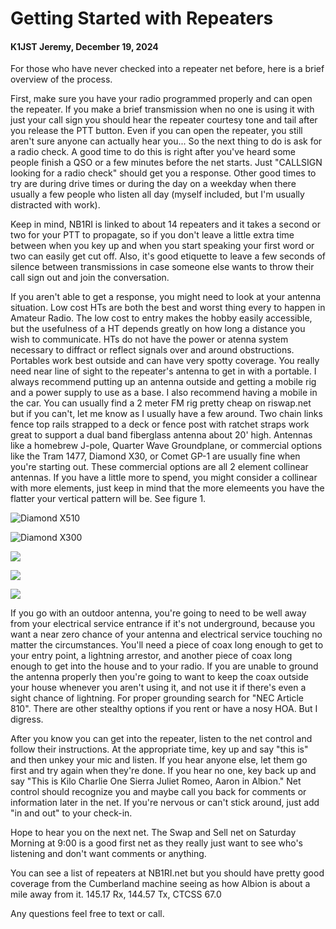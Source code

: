# Getting Started with Repeaters

#### K1JST Jeremy, December 19, 2024

For those who have never checked into a repeater net before, here is a brief overview of the process.

First, make sure you have your radio programmed properly and can open the repeater. If you make a brief transmission when no one is using it with just your call sign you should hear the repeater courtesy tone and tail after you release the PTT button. Even if you can open the repeater, you still aren't sure anyone can actually hear you... So the next thing to do is ask for a radio check. A good time to do this is right after you've heard some people finish a QSO or a few minutes before the net starts. Just "CALLSIGN looking for a radio check" should get you a response. Other good times to try are during drive times or during the day on a weekday when there usually a few people who listen all day (myself included, but I'm usually distracted with work).

Keep in mind, NB1RI is linked to about 14 repeaters and it takes a second or two for your PTT to propagate, so if you don't leave a little extra time between when you key up and when you start speaking your first word or two can easily get cut off. Also, it's good etiquette to leave a few seconds of silence between transmissions in case someone else wants to throw their call sign out and join the conversation.

If you aren't able to get a response, you might need to look at your antenna situation. Low cost HTs are both the best and worst thing every to happen in Amateur Radio. The low cost to entry makes the hobby easily accessible, but the usefulness of a HT depends greatly on how long a distance you wish to communicate. HTs do not have the power or atenna system necessary to diffract or reflect signals over and around obstructions.  Portables work best outside and can have very spotty coverage. You really need near line of sight to the repeater's antenna to get in with a portable. I always recommend putting up an antenna outside and getting a mobile rig and a power supply to use as a base. I also recommend having a mobile in the car. You can usually find a 2 meter FM rig pretty cheap on riswap.net but if you can't, let me know as I usually have a few around. Two chain links fence top rails strapped to a deck or fence post with ratchet straps work great to support a dual band fiberglass antenna about 20' high. Antennas like a homebrew J-pole, Quarter Wave Groundplane, or commercial options like the Tram 1477, Diamond X30, or Comet GP-1 are usually fine when you're starting out. These commercial options are all 2 element collinear antennas. If you have a little more to spend, you might consider a collinear with more elements, just keep in mind that the more elemeents you have the flatter your vertical pattern will be. See figure 1.

![Diamond X510](https://holocron.so/uploads/2ad27fc2-x510-147.gif)

![Diamond X300](https://holocron.so/uploads/614e018f-x300-144.gif)

![](https://holocron.so/uploads/385da0a5-x200a-147.gif)

![](https://holocron.so/uploads/6e47c0f3-x50a-147.gif)

![](https://holocron.so/uploads/2dcca4d9-x30a-147.gif)

If you go with an outdoor antenna, you're going to need to be well away from your electrical service entrance if it's not underground, because you want a near zero chance of your antenna and electrical service touching no matter the circumstances. You'll need a piece of coax long enough to get to your entry point, a lightning arrestor, and another piece of coax long enough to get into the house and to your radio. If you are unable to ground the antenna properly then you're going to want to keep the coax outside your house whenever you aren't using it, and not use it if there's even a sight chance of lightning. For proper grounding search for "NEC Article 810". There are other stealthy options if you rent or have a nosy HOA. But I digress.

After you know you can get into the repeater, listen to the net control and follow their instructions. At the appropriate time, key up and say "this is" and then unkey your mic and listen. If you hear anyone else, let them go first and try again when they're done. If you hear no one, key back up and say "This is Kilo Charlie One Sierra Juliet Romeo, Aaron in Albion." Net control should recognize you and maybe call you back for comments or information later in the net. If you're nervous or can't stick around, just add "in and out" to your check-in.

Hope to hear you on the next net. The Swap and Sell net on Saturday Morning at 9:00 is a good first net as they really just want to see who's listening and don't want comments or anything.

You can see a list of repeaters at NB1RI.net but you should have pretty good coverage from the Cumberland machine seeing as how Albion is about a mile away from it. 145.17 Rx, 144.57 Tx, CTCSS 67.0

Any questions feel free to text or call.